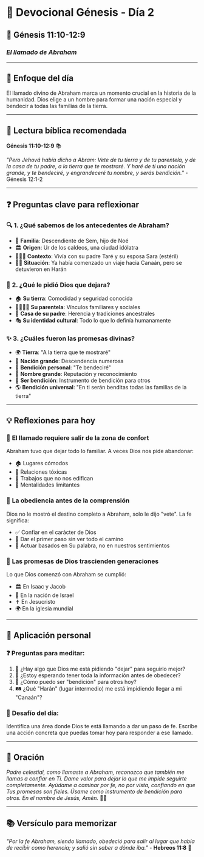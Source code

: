 # 📖 Devocional Génesis - Día 2

## 🌟 **Génesis 11:10-12:9**

### *El llamado de Abraham*

---

## 🎯 **Enfoque del día**

El llamado divino de Abraham marca un momento crucial en la historia de la humanidad. Dios elige a un hombre para formar una nación especial y bendecir a todas las familias de la tierra.

---

## 📝 **Lectura bíblica recomendada**

**Génesis 11:10-12:9** 📚

*"Pero Jehová había dicho a Abram: Vete de tu tierra y de tu parentela, y de la casa de tu padre, a la tierra que te mostraré. Y haré de ti una nación grande, y te bendeciré, y engrandeceré tu nombre, y serás bendición."* - Génesis 12:1-2

---

## ❓ **Preguntas clave para reflexionar**

### 🔍 **1. ¿Qué sabemos de los antecedentes de Abraham?**

- 👥 **Familia**: Descendiente de Sem, hijo de Noé
- 🏛️ **Origen**: Ur de los caldeos, una ciudad idólatra
- 👨‍👩‍👦 **Contexto**: Vivía con su padre Taré y su esposa Sara (estéril)
- 🚶‍♂️ **Situación**: Ya había comenzado un viaje hacia Canaán, pero se detuvieron en Harán

### 💬 **2. ¿Qué le pidió Dios que dejara?**

- 🏠 **Su tierra**: Comodidad y seguridad conocida
- 👨‍👩‍👧‍👦 **Su parentela**: Vínculos familiares y sociales
- 🏡 **Casa de su padre**: Herencia y tradiciones ancestrales
- 🎭 **Su identidad cultural**: Todo lo que lo definía humanamente

### ✨ **3. ¿Cuáles fueron las promesas divinas?**

- 🌍 **Tierra**: "A la tierra que te mostraré"
- 👑 **Nación grande**: Descendencia numerosa
- 🙏 **Bendición personal**: "Te bendeciré"
- 📢 **Nombre grande**: Reputación y reconocimiento
- 🌟 **Ser bendición**: Instrumento de bendición para otros
- 🌎 **Bendición universal**: "En ti serán benditas todas las familias de la tierra"

---

## 💡 **Reflexiones para hoy**

### 🚪 **El llamado requiere salir de la zona de confort**

Abraham tuvo que dejar todo lo familiar. A veces Dios nos pide abandonar:

- 🏠 Lugares cómodos
- 👥 Relaciones tóxicas
- 💼 Trabajos que no nos edifican
- 🧠 Mentalidades limitantes

### 🎯 **La obediencia antes de la comprensión**

Dios no le mostró el destino completo a Abraham, solo le dijo "vete". La fe significa:

- ✅ Confiar en el carácter de Dios
- 👣 Dar el primer paso sin ver todo el camino
- 💪 Actuar basados en Su palabra, no en nuestros sentimientos

### 🌱 **Las promesas de Dios trascienden generaciones**

Lo que Dios comenzó con Abraham se cumplió:

- 🏛️ En Isaac y Jacob
- 👑 En la nación de Israel
- ✝️ En Jesucristo
- 🌍 En la iglesia mundial

---

## 🙏 **Aplicación personal**

### ❓ **Preguntas para meditar:**

1. 🤔 ¿Hay algo que Dios me está pidiendo "dejar" para seguirlo mejor?
2. 🎯 ¿Estoy esperando tener toda la información antes de obedecer?
3. 💫 ¿Cómo puedo ser "bendición" para otros hoy?
4. 🛤️ ¿Qué "Harán" (lugar intermedio) me está impidiendo llegar a mi "Canaán"?

### 🎯 **Desafío del día:**

Identifica una área donde Dios te está llamando a dar un paso de fe. Escribe una acción concreta que puedas tomar hoy para responder a ese llamado.

---

## 🙏 **Oración**

*Padre celestial, como llamaste a Abraham, reconozco que también me llamas a confiar en Ti. Dame valor para dejar lo que me impide seguirte completamente. Ayúdame a caminar por fe, no por vista, confiando en que Tus promesas son fieles. Úsame como instrumento de bendición para otros. En el nombre de Jesús, Amén.* 🙏✨

---

## 📚 **Versículo para memorizar**

*"Por la fe Abraham, siendo llamado, obedeció para salir al lugar que había de recibir como herencia; y salió sin saber a dónde iba."* - **Hebreos 11:8** 💫